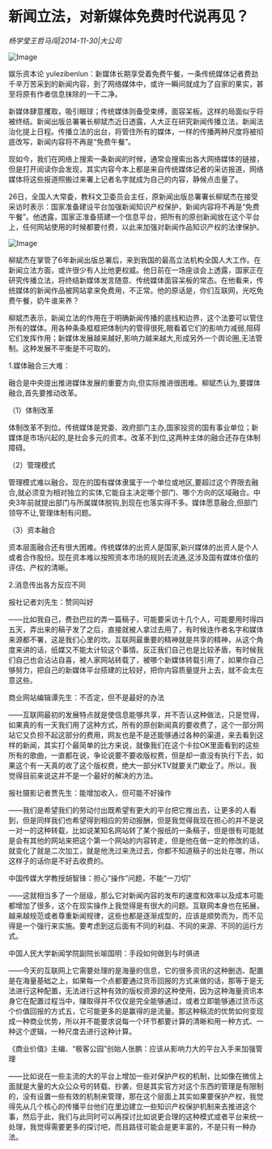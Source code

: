 # 新闻立法，对新媒体免费时代说再见？

*杨学莹王哲马闯|2014-11-30|大公司*

![Image](http://p2.pstatp.com/large/pgc-image/152205823856919eff3e1bf)

娱乐资本论 yulezibenlun：新媒体长期享受着免费午餐，一条传统媒体记者费劲千辛万苦采到的新闻内容，到了网络媒体中，或许一瞬间就成为了自家的果实，甚至将原有作者信息抹除的一干二净。

新媒体肆意攫取，吸引眼球；传统媒体则备受束缚，面容呆板。这样的局面似乎将被终结。新闻出版总署署长柳斌杰近日透露，人大正在研究新闻传播立法，新闻法治化提上日程。传播立法的出台，将管住所有的媒体，一样的传播两种尺度将被彻底改写，新闻内容将不再是“免费午餐”。

现如今，我们在网络上搜索一条新闻的时候，通常会搜索出各大网络媒体的链接，但是打开阅读你会发现，其实内容今本上都是来自传统媒体记者的采访报道，网络媒体将这些报道照搬过来署上记者名字就成为自己的内容，静候点击量了。

26日，全国人大常委，教科文卫委员会主任，原新闻出版总署署长柳斌杰在接受采访时表示：国家准备建设平台加强新闻知识产权保护，新闻内容将不再是“免费午餐”。他透露，国家正准备搭建一个信息平台，把所有的原创新闻放在这个平台上，任何网站使用的时候都要付费，以此来加强对新闻作品知识产权的法律保护。

![Image](http://p2.pstatp.com/large/pgc-image/1522058238566f78d91def2)

柳斌杰在掌管了6年新闻出版总署后，来到我国的最高立法机构全国人大工作。在新闻立法方面，或许很少有人比他更权威。他日前在一场座谈会上透露，国家正在研究传播立法，将终结新媒体发言随意、传统媒体面容呆板的常态。在他看来，传统媒体的新闻作品被网站拿来免费用，不正常。他的原话是，你们互联网，光吃免费午餐，奶牛谁来养？

柳斌杰表示，新闻立法的作用在于明确新闻传播的底线和边界，这个法要可以管住所有的媒体。用各种条条框框把体制内的管得很死,眼看着它们的影响力减弱,阻碍它们发挥作用；新媒体发展越来越好,影响力越来越大,形成另外一个舆论圈,无法管制。这种发展不平衡是不可取的。

1.媒体融合三大难：

融合是中央提出推进媒体发展的重要方向,但实际推进很困难。柳斌杰认为,要媒体融合,首先要推动改革。

（1）体制改革

体制改革不到位。传统媒体是党委、政府部门主办,国家投资的国有事业单位；新媒体是市场兴起的,是社会多元的资本。改革不到位,这两种主体的融合还存在体制障碍。

（2）管理模式

管理模式难以融合。现在的国有媒体隶属于一个单位或地区,要超过这个界限去融合,就必须变为相对独立的实体,它能自主决定哪个部门、哪个方向的区域融合。中央3年前就提出部门与所属媒体脱钩,到现在也落实得不多。媒体愿意融合,但部门领导不让,管理体制有问题。

（3）资本融合

资本层面融合还有很大困难。传统媒体的出资人是国家,新兴媒体的出资人是个人或者合作股份。现在资本难以按照资本市场的规则去流通,这涉及国有媒体价值的评估、产权的清晰。

2.消息传出各方反应不同

报社记者刘先生：赞同叫好

——比如我自己，费劲巴拉的弄一篇稿子，可能要采访十几个人，可能要用时得四五天，弄出来的稿子发了之后，直接就被人拿过去用了，有时候连作者名字和媒体来源都不署，这是我们心里的坎。互联网最重要的精神就是共享的精神，从这个角度来讲的话，纸媒又不能太计较这个事情。反正我们自己也是比较矛盾，有时候我们自己也会沾沾自喜，被人家网站转载了，被哪个新媒体转载引用了，如果你自己够努力，把自己的新媒体平台搭建的比较好，把你内容质量提升上去，就不会太在意这些。

商业网站编辑谭先生：不否定，但不是最好的办法

——互联网最初的发展特点就是使信息能够共享，并不否认这种做法，只是觉得，如果真的有一天我们用了这种方式，所有的原创新闻真的要收费了，这个一部分网站它又负担不起这部分的费用，网友也是不是还能够通过各种的渠道，来去看到这样的新闻，其实打个最简单的比方来说，就像我们在这个卡拉OK里面看到的这些所有的歌曲，一直都在说，争论说要不要收版权费，但是却一直没有执行下去，如果这个有一天真的收了这个版权费，绝大一部分KTV就要关门歇业了。所以，我觉得目前来说这并不是一个最好的解决的方法。

报社摄影记者贾先生：能增加收入，但可能不好操作

——我们是希望我们的劳动付出既希望有更大的平台把它推出去，让更多的人看到，但是同样我们也希望得到相应的劳动报酬，但是我觉得我现在担心的并不是说一对一的这种转载，比如说某知名网站转了某个报纸的一条稿子，但是很有可能就是会有其他的网站来把这个第一个网站的内容转走，但是他在做一定的修改的话，就变化了就是二次加工，就是他洗过来洗过去，你都不知道稿子的出处在哪，所以这样子的话你是不好去收费的。

中国传媒大学教授胡智锋：担心“操作”问题，不能“一刀切”

——这就相当多了一个层级，那么它对新闻内容的发布的速度和效率以及成本可能都增加了很多，这个在现实操作上我觉得是有很大的问题。互联网本身也在拓展，越来越规范或者尊重新闻规律，这些也都是逐渐成型的，应该是顺势而为，而不见得是一个强行来实施。要考虑到这后面有不同的利益、不同的来源、不同的运行方式。

中国人民大学新闻学院副院长喻国明：手段如何做到与时俱进

——今天的互联网上它需要处理的是海量的信息，它的很多资讯的这种删选、配置是在海量基础之上，如果每一个点都要通过货币回报的方式来做的话，那等于是无法进行这种配置，无法进行这种有效的版权资源的这种使用，因为这种海量资讯本身它在配置过程当中，赚取得并不仅仅是完全能够通过，或者立即能够通过货币这个价值回报的方式五，它可能更多的是赢得的是流量。那这种稿流的优势如何变现成一种商业优势，所以并不能要求说每一个环节都要计算的清晰和用一种方式、一种这个逻辑，一种尺度去进行这种计算。

《商业价值》主编、“极客公园”创始人张鹏：应该从影响力大的平台入手来加强管理

——比如说在一些主流的大的平台上增加一些对保护产权的机制，比如像在微信上面就是大量的大众公众号的转载、抄袭，但是其实官方对这个东西的管理是有限制的，没有设置一些有效的机制来管理，那在这个层面上其实如果要保护产权，我觉得先从几个核心的传播平台他们在里边建立一些知识产权保护机制来去推进这个事，然后于此，我们与此同时可以再探讨比如说更合理的这种模式或者平台来统一处理，我觉得需要更多的探讨吧，而且路径可能会是更丰富的，不是只有一种办法。

